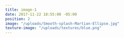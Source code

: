 ```yaml
---
title: image-1
date: 2017-11-22 18:55:00 -05:00
position: 2
image: "/uploads/Smooth-splash-Martian-Ellipse.jpg"
texture-image: "/uploads/textures/blue.png"
---
```


